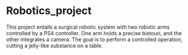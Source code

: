 # Robotics_project
This project entails a surgical robotic system with two robotic arms controlled by a PS4 controller. One arm holds a precise bistouri, and the other integrates a camera. The goal is to perform a controlled operation, cutting a jelly-like substance on a table. 

